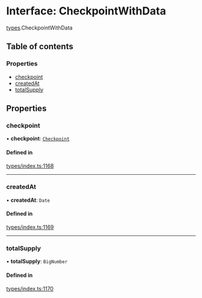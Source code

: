 # Interface: CheckpointWithData

[types](../wiki/types).CheckpointWithData

## Table of contents

### Properties

- [checkpoint](../wiki/types.CheckpointWithData#checkpoint)
- [createdAt](../wiki/types.CheckpointWithData#createdat)
- [totalSupply](../wiki/types.CheckpointWithData#totalsupply)

## Properties

### checkpoint

• **checkpoint**: [`Checkpoint`](../wiki/api.entities.Checkpoint.Checkpoint)

#### Defined in

[types/index.ts:1168](https://github.com/PolymeshAssociation/polymesh-sdk/blob/16e8c2ca/src/types/index.ts#L1168)

___

### createdAt

• **createdAt**: `Date`

#### Defined in

[types/index.ts:1169](https://github.com/PolymeshAssociation/polymesh-sdk/blob/16e8c2ca/src/types/index.ts#L1169)

___

### totalSupply

• **totalSupply**: `BigNumber`

#### Defined in

[types/index.ts:1170](https://github.com/PolymeshAssociation/polymesh-sdk/blob/16e8c2ca/src/types/index.ts#L1170)
